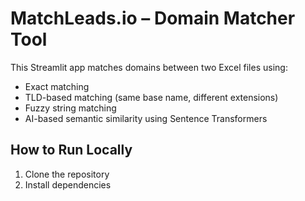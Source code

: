 # MatchLeads.io – Domain Matcher Tool

This Streamlit app matches domains between two Excel files using:
- Exact matching  
- TLD-based matching (same base name, different extensions)  
- Fuzzy string matching  
- AI-based semantic similarity using Sentence Transformers  

## How to Run Locally
1. Clone the repository
2. Install dependencies  
